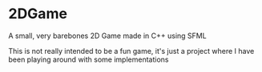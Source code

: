 # 2DGame
A small, very barebones 2D Game made in C++ using SFML

This is not really intended to be a fun game, it's just a project where I have been playing around with some implementations

